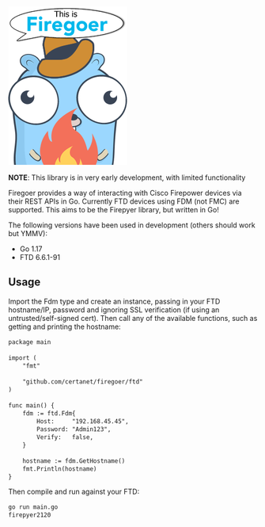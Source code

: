 ![Firegoer](firegoer.png "Firegoer logo")

**NOTE**: This library is in very early development, with limited functionality

Firegoer provides a way of interacting with Cisco Firepower devices via their REST APIs in Go. Currently FTD devices using FDM (not FMC) are supported.
This aims to be the Firepyer library, but written in Go!

The following versions have been used in development (others should work but YMMV):
- Go 1.17
- FTD 6.6.1-91

## Usage

Import the Fdm type and create an instance, passing in your FTD hostname/IP, password and ignoring SSL verification (if using an untrusted/self-signed cert). Then call any of the available functions, such as getting and printing the hostname:

    package main

    import (
        "fmt"

        "github.com/certanet/firegoer/ftd"
    )

    func main() {
        fdm := ftd.Fdm{
            Host:     "192.168.45.45",
            Password: "Admin123",
            Verify:   false,
        }

        hostname := fdm.GetHostname()
        fmt.Println(hostname)
    }

Then compile and run against your FTD:

    go run main.go
    firepyer2120

